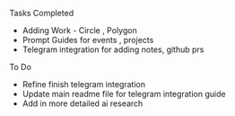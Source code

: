 Tasks Completed
- Adding Work - Circle , Polygon
- Prompt Guides for events , projects
- Telegram integration for adding notes, github prs

To Do
- Refine finish telegram integration
- Update main readme file for telegram integration guide
- Add in more detailed ai research